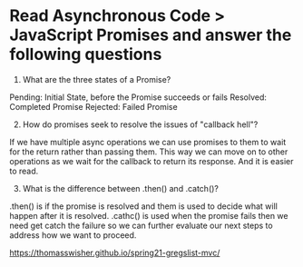 # Read Asynchronous Code > JavaScript Promises and answer the following questions
1. What are the three states of a Promise?

Pending: Initial State, before the Promise succeeds or fails
Resolved: Completed Promise
Rejected: Failed Promise

2. How do promises seek to resolve the issues of "callback hell"?

If we have multiple async operations  we can use promises to them to wait for the return rather than passing them. This way we can move on to other operations as we wait for the callback to return its response. And it is easier to read.

3. What is the difference between .then() and .catch()?

.then() is if the promise is resolved and them is used to decide what will happen after it is resolved.
.cathc() is used when the promise fails then we need get catch the failure so we can further evaluate our next steps to address how we want to proceed.

https://thomasswisher.github.io/spring21-gregslist-mvc/